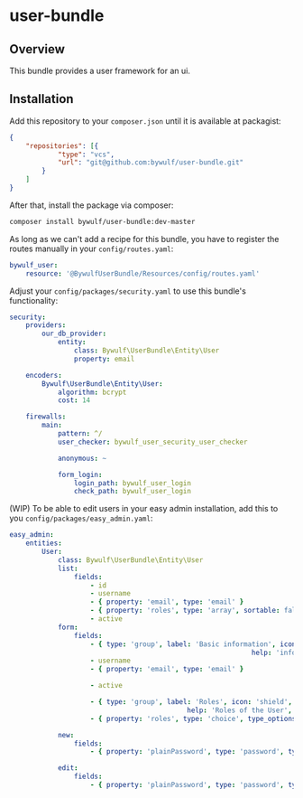 # user-bundle


## Overview
This bundle provides a user framework for an ui.

## Installation
Add this repository to your `composer.json` until it is available at packagist:
```json
{
    "repositories": [{
            "type": "vcs",
            "url": "git@github.com:bywulf/user-bundle.git"
        }
    ]
}
```

After that, install the package via composer:
```bash
composer install bywulf/user-bundle:dev-master
```

As long as we can't add a recipe for this bundle, you have to register the routes manually in your `config/routes.yaml`:
```yaml
bywulf_user:
    resource: '@BywulfUserBundle/Resources/config/routes.yaml'
```

Adjust your `config/packages/security.yaml` to use this bundle's functionality:
```yaml
security:
    providers:
        our_db_provider:
            entity:
                class: Bywulf\UserBundle\Entity\User
                property: email

    encoders:
        Bywulf\UserBundle\Entity\User:
            algorithm: bcrypt
            cost: 14

    firewalls:
        main:
            pattern: ^/
            user_checker: bywulf_user_security_user_checker

            anonymous: ~

            form_login:
                login_path: bywulf_user_login
                check_path: bywulf_user_login
```

(WIP) To be able to edit users in your easy admin installation, add this to you `config/packages/easy_admin.yaml`:
```yaml
easy_admin:
    entities:
        User:
            class: Bywulf\UserBundle\Entity\User
            list:
                fields:
                    - id
                    - username
                    - { property: 'email', type: 'email' }
                    - { property: 'roles', type: 'array', sortable: false }
                    - active
            form:
                fields:
                    - { type: 'group', label: 'Basic information', icon: 'shield',
                                                            help: 'infos about the user', css_class: 'warning' }
                    - username
                    - { property: 'email', type: 'email' }

                    - active

                    - { type: 'group', label: 'Roles', icon: 'shield',
                                            help: 'Roles of the User', css_class: 'danger' }
                    - { property: 'roles', type: 'choice', type_options: {choices: {'User':'ROLE_USER', 'Admin':'ROLE_ADMIN'}, multiple: true, expanded: true}}

            new:
                fields:
                    - { property: 'plainPassword', type: 'password', type_options: {required: true}}

            edit:
                fields:
                    - { property: 'plainPassword', type: 'password', type_options: {required: false}}
```